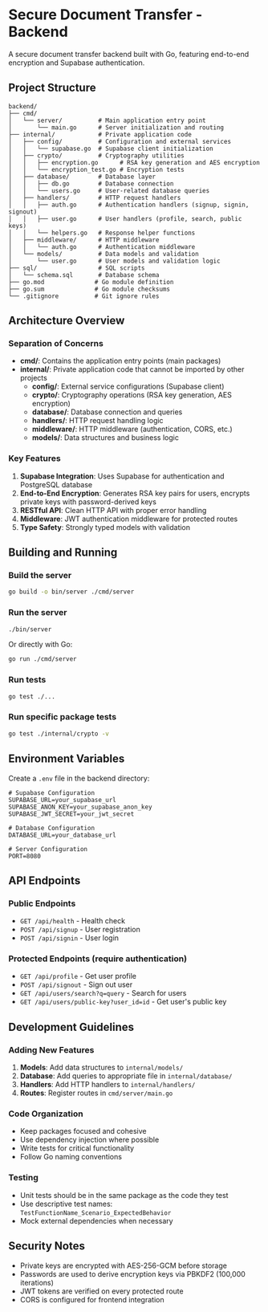 # Secure Document Transfer - Backend

A secure document transfer backend built with Go, featuring end-to-end encryption and Supabase authentication.

## Project Structure

```
backend/
├── cmd/
│   └── server/          # Main application entry point
│       └── main.go      # Server initialization and routing
├── internal/            # Private application code
│   ├── config/          # Configuration and external services
│   │   └── supabase.go  # Supabase client initialization
│   ├── crypto/          # Cryptography utilities
│   │   ├── encryption.go      # RSA key generation and AES encryption
│   │   └── encryption_test.go # Encryption tests
│   ├── database/        # Database layer
│   │   ├── db.go        # Database connection
│   │   └── users.go     # User-related database queries
│   ├── handlers/        # HTTP request handlers
│   │   ├── auth.go      # Authentication handlers (signup, signin, signout)
│   │   ├── user.go      # User handlers (profile, search, public keys)
│   │   └── helpers.go   # Response helper functions
│   ├── middleware/      # HTTP middleware
│   │   └── auth.go      # Authentication middleware
│   └── models/          # Data models and validation
│       └── user.go      # User models and validation logic
├── sql/                 # SQL scripts
│   └── schema.sql       # Database schema
├── go.mod              # Go module definition
├── go.sum              # Go module checksums
└── .gitignore          # Git ignore rules
```

## Architecture Overview

### Separation of Concerns

- **cmd/**: Contains the application entry points (main packages)
- **internal/**: Private application code that cannot be imported by other projects
  - **config/**: External service configurations (Supabase client)
  - **crypto/**: Cryptography operations (RSA key generation, AES encryption)
  - **database/**: Database connection and queries
  - **handlers/**: HTTP request handling logic
  - **middleware/**: HTTP middleware (authentication, CORS, etc.)
  - **models/**: Data structures and business logic

### Key Features

1. **Supabase Integration**: Uses Supabase for authentication and PostgreSQL database
2. **End-to-End Encryption**: Generates RSA key pairs for users, encrypts private keys with password-derived keys
3. **RESTful API**: Clean HTTP API with proper error handling
4. **Middleware**: JWT authentication middleware for protected routes
5. **Type Safety**: Strongly typed models with validation

## Building and Running

### Build the server

```bash
go build -o bin/server ./cmd/server
```

### Run the server

```bash
./bin/server
```

Or directly with Go:

```bash
go run ./cmd/server
```

### Run tests

```bash
go test ./...
```

### Run specific package tests

```bash
go test ./internal/crypto -v
```

## Environment Variables

Create a `.env` file in the backend directory:

```env
# Supabase Configuration
SUPABASE_URL=your_supabase_url
SUPABASE_ANON_KEY=your_supabase_anon_key
SUPABASE_JWT_SECRET=your_jwt_secret

# Database Configuration
DATABASE_URL=your_database_url

# Server Configuration
PORT=8080
```

## API Endpoints

### Public Endpoints

- `GET /api/health` - Health check
- `POST /api/signup` - User registration
- `POST /api/signin` - User login

### Protected Endpoints (require authentication)

- `GET /api/profile` - Get user profile
- `POST /api/signout` - Sign out user
- `GET /api/users/search?q=query` - Search for users
- `GET /api/users/public-key?user_id=id` - Get user's public key

## Development Guidelines

### Adding New Features

1. **Models**: Add data structures to `internal/models/`
2. **Database**: Add queries to appropriate file in `internal/database/`
3. **Handlers**: Add HTTP handlers to `internal/handlers/`
4. **Routes**: Register routes in `cmd/server/main.go`

### Code Organization

- Keep packages focused and cohesive
- Use dependency injection where possible
- Write tests for critical functionality
- Follow Go naming conventions

### Testing

- Unit tests should be in the same package as the code they test
- Use descriptive test names: `TestFunctionName_Scenario_ExpectedBehavior`
- Mock external dependencies when necessary

## Security Notes

- Private keys are encrypted with AES-256-GCM before storage
- Passwords are used to derive encryption keys via PBKDF2 (100,000 iterations)
- JWT tokens are verified on every protected route
- CORS is configured for frontend integration

